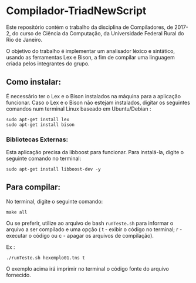 # Compilador-TriadNewScript
Este repositório contém o trabalho da disciplina de Compiladores, de 2017-2, do curso de Ciência da Computação, da Universidade Federal Rural do Rio de Janeiro.

O objetivo do trabalho é implementar um analisador léxico e sintático, usando as ferramentas Lex e Bison, a fim de compilar uma linguagem criada pelos integrantes do grupo.


## Como instalar:
  É necessário ter o Lex e o Bison instalados na máquina para a aplicação funcionar.
  Caso o Lex e o Bison não estejam instalados, digitar os seguintes comandos num terminal Linux baseado em Ubuntu/Debian :
   
    sudo apt-get install lex
    sudo apt-get install bison

### Bibliotecas Externas: 
Esta aplicação precisa da libboost para funcionar. Para instalá-la, digite o seguinte comando no terminal:

    sudo apt-get install libboost-dev -y


##  Para compilar:
  No terminal, digite o seguinte comando:
  
    make all

  Ou se preferir, utilize ao arquivo de bash ```runTeste.sh``` para informar o arquivo a ser compilado e uma opção 
      ( t - exibir o código no terminal; r - executar o código ou c - apagar os arquivos de compilação). 
  
  Ex :
  
    ./runTeste.sh hexemplo01.tns t

  O exemplo acima irá imprimir no terminal o código fonte do arquivo fornecido. 
